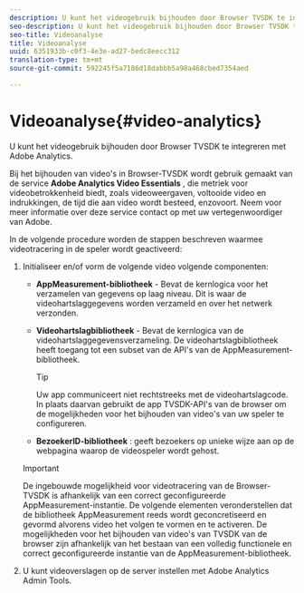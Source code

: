```yaml
---
description: U kunt het videogebruik bijhouden door Browser TVSDK te integreren met Adobe Analytics.
seo-description: U kunt het videogebruik bijhouden door Browser TVSDK te integreren met Adobe Analytics.
seo-title: Videoanalyse
title: Videoanalyse
uuid: 6351933b-c0f3-4e3e-ad27-bedc8eecc312
translation-type: tm+mt
source-git-commit: 592245f5a7186d18dabbb5a98a468cbed7354aed

---
```



# Videoanalyse{#video-analytics}

U kunt het videogebruik bijhouden door Browser TVSDK te integreren met Adobe Analytics.

Bij het bijhouden van video&#39;s in Browser-TVSDK wordt gebruik gemaakt van de service **Adobe Analytics Video Essentials** , die metriek voor videobetrokkenheid biedt, zoals videoweergaven, voltooide video en indrukkingen, de tijd die aan video wordt besteed, enzovoort. Neem voor meer informatie over deze service contact op met uw vertegenwoordiger van Adobe.

In de volgende procedure worden de stappen beschreven waarmee videotracering in de speler wordt geactiveerd:

1. Initialiseer en/of vorm de volgende video volgende componenten:

   * **AppMeasurement-bibliotheek** - Bevat de kernlogica voor het verzamelen van gegevens op laag niveau. Dit is waar de videohartslaggegevens worden verzameld en over het netwerk verzonden.
   * **Videohartslagbibliotheek** - Bevat de kernlogica van de videohartslaggegevensverzameling. De videohartslagbibliotheek heeft toegang tot een subset van de API&#39;s van de AppMeasurement-bibliotheek.

      >[!TIP]
      >
      >Uw app communiceert niet rechtstreeks met de videohartslagcode. In plaats daarvan gebruikt de app TVSDK-API&#39;s van de browser om de mogelijkheden voor het bijhouden van video&#39;s van uw speler te configureren.

   * **BezoekerID-bibliotheek** : geeft bezoekers op unieke wijze aan op de webpagina waarop de videospeler wordt gehost.
   >[!IMPORTANT]
   >
   >De ingebouwde mogelijkheid voor videotracering van de Browser-TVSDK is afhankelijk van een correct geconfigureerde AppMeasurement-instantie. De volgende elementen veronderstellen dat de bibliotheek AppMeasurement reeds wordt geconcretiseerd en gevormd alvorens video het volgen te vormen en te activeren. De mogelijkheden voor het bijhouden van video&#39;s van TVSDK van de browser zijn afhankelijk van het bestaan van een volledig functionele en correct geconfigureerde instantie van de AppMeasurement-bibliotheek.

1. U kunt videoverslagen op de server instellen met Adobe Analytics Admin Tools.